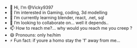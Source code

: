 - 👋 Hi, I’m @Vicky9397
- 👀 I’m interested in Gaming, coding, 3d modelling
- 🌱 I’m currently learning blender, react, .net, sql
- 💞️ I’m looking to collaborate on... well it depends..
- 📫 How to reach me?... why would you reach me you creep ?
- 😄 Pronouns: only he/him 
- ⚡ Fun fact: if youre a homo stay the 'f' away from me...

<!---
Vicky9397/Vicky9397 is a ✨ special ✨ repository because its `README.md` (this file) appears on your GitHub profile.
You can click the Preview link to take a look at your changes.
--->
